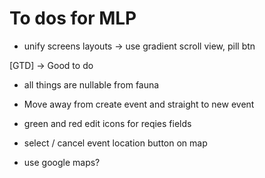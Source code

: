 # To dos for MLP

* unify screens layouts -> use gradient scroll view, pill btn

[GTD] -> Good to do

* all things are nullable from fauna

* Move away from create event and straight to new event

* green and red edit icons for reqies fields

* select / cancel event location button on map

* use google maps?

